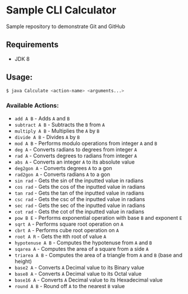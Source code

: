 # Sample CLI Calculator
Sample repository to demonstrate Git and GitHub

## Requirements
- JDK 8

## Usage:
```bash
$ java Calculate <action-name> <arguments...>
```

### Available Actions:
- `add A B` - Adds `A` and `B`
- `subtract A B` - Subtracts the `B` from `A`
- `multiply A B` - Multiplies the `A` by `B`
- `divide A B` - Divides `A` by `B`
- `mod A B` - Performs modulo operations from integer `A` and `B`
- `deg A` - Converts radians to degrees from integer `A`
- `rad A` - Converts degrees to radians from integer `A`
- `abs A` - Converts an integer `A` to its absolute value
- `deg2gon A` - Converts degrees `A` to a gon
- `rad2gon A` - Converts radians `A` to a gon
- `sin rad` - Gets the sin of the inputted value in radians
- `cos rad` - Gets the cos of the inputted value in radians
- `tan rad` - Gets the tan of the inputted value in radians
- `csc rad` - Gets the csc of the inputted value in radians
- `sec rad` - Gets the sec of the inputted value in radians
- `cot rad` - Gets the cot of the inputted value in radians
- `pow B E` - Performs exponential operation with base `B` and exponent `E`
- `sqrt A` - Performs square root operation on `A`
- `cbrt A` - Performs cube root operation on `A`
- `root A R` - Gets the `R`th root of value `A`
- `hypotenuse A B` - Computes the hypotenuse from `A` and `B`
- `sqarea A` - Computes the area of a square from a side `A`
- `triarea A B` - Computes the area of a triangle from  `A` and `B` (base and height)
- `base2 A` - Converts `A` Decimal value to its Binary value
- `base8 A` - Converts `A` Decimal value to its Octal value
- `base16 A` - Converts `A` Decimal value to its Hexadecimal value
- `round A B` - Round off `A` to the nearest `B` value
